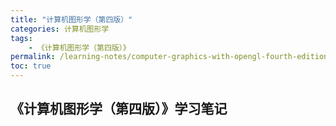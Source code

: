 ```yaml
---
title: "计算机图形学（第四版）"
categories: 计算机图形学
tags:
    - 《计算机图形学（第四版）》
permalink: /learning-notes/computer-graphics-with-opengl-fourth-edition/ 
toc: true
---
```


## 《计算机图形学（第四版）》学习笔记






